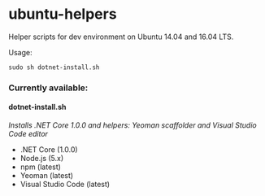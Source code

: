 # ubuntu-helpers
Helper scripts for dev environment on Ubuntu 14.04 and 16.04 LTS.

Usage:
```
sudo sh dotnet-install.sh
```

### Currently available:

#### dotnet-install.sh
*Installs .NET Core 1.0.0 and helpers: Yeoman scaffolder and Visual Studio Code editor*

- .NET Core (1.0.0)
- Node.js (5.x)
- npm (latest)
- Yeoman (latest)
- Visual Studio Code (latest)
